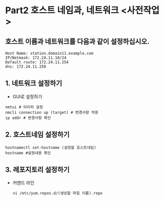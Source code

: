 # Part2 호스트 네임과, 네트워크 <사전작업>
## 호스트 이름과 네트워크를 다음과 같이 설정하십시오.
```
Host Name: station.domain11.example.com
IP/Netmask: 172.24.11.10/24
Default route: 172.24.11.254
dns: 172.24.11.250
```

## 1. 네트워크 설정하기
- GUI로 설정하기
```
nmtui # 아이피 설정
nmcli connection up (target) # 변경사항 적용
ip addr # 변경사항 확인
```

## 2. 호스트네임 설정하기
```
hostnamectl set-hostname (설정할 호스트네임)
hostname #설정내용 확인
```

## 3. 레포지토리 설정하기
- 커멘드 라인
    ```
    vi /etc/yum.repos.d/(생성할 파일 이름).repo
    ```


